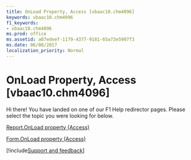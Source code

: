 ```yaml
---
title: OnLoad Property, Access [vbaac10.chm4096]
keywords: vbaac10.chm4096
f1_keywords:
- vbaac10.chm4096
ms.prod: office
ms.assetid: a07edeef-1179-4377-9181-65a73e5907f3
ms.date: 06/08/2017
localization_priority: Normal
---
```



# OnLoad Property, Access [vbaac10.chm4096]

Hi there! You have landed on one of our F1 Help redirector pages. Please select the topic you were looking for below.

[Report.OnLoad property (Access)](http://msdn.microsoft.com/library/b9ce7eaf-3f52-4cdf-a8eb-74f242c6b526%28Office.15%29.aspx)

[Form.OnLoad property (Access)](http://msdn.microsoft.com/library/8614f8a8-b5ca-6fa6-46b2-7e88d8a8137d%28Office.15%29.aspx)

[!include[Support and feedback](~/includes/feedback-boilerplate.md)]